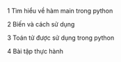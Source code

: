 1
Tìm hiểu về hàm main trong python


2
Biến và cách sử dụng


3
Toán tử được sử dụng trong python

4
Bài tập thực hành
